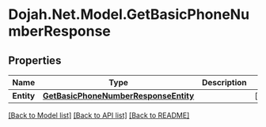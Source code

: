 # Dojah.Net.Model.GetBasicPhoneNumberResponse

## Properties

Name | Type | Description | Notes
------------ | ------------- | ------------- | -------------
**Entity** | [**GetBasicPhoneNumberResponseEntity**](GetBasicPhoneNumberResponseEntity.md) |  | [optional] 

[[Back to Model list]](../README.md#documentation-for-models) [[Back to API list]](../README.md#documentation-for-api-endpoints) [[Back to README]](../README.md)

